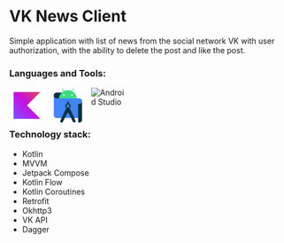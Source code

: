 # VK News Client 
Simple application with list of news from the social network VK with user authorization, with the ability to delete the post and like the post.

### Languages and Tools:
<img align="left" alt="Kotlin" width="64px" hight="64px" src="https://github.com/devicons/devicon/blob/master/icons/kotlin/kotlin-original.svg" style="padding-right:10px;" />
<img align="left" alt="Android Studio" width="64px" hight="64px" src="https://github.com/devicons/devicon/blob/master/icons/androidstudio/androidstudio-original.svg" style="padding-right:10px;" />
<img align="left" alt="Android Studio" width="64px" hight="64px" src="https://github.com/Foxxx48/VKClientCompose/assets/85708455/a6d500e9-d03e-4b7f-87c4-435fc5001c84" style="padding-right:10px;" />


<br />
<br />
<br />

### Technology stack:
- Kotlin
- MVVM
- Jetpack Compose
- Kotlin Flow
- Kotlin Coroutines
- Retrofit
- Okhttp3
- VK API
- Dagger
